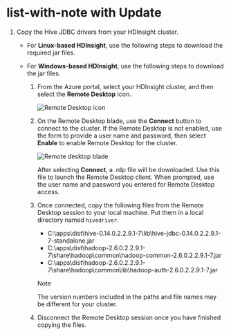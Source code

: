 # list-with-note with Update
    
1. Copy the Hive JDBC drivers from your HDInsight cluster.
   
    * For **Linux-based HDInsight**, use the following steps to download the required jar files.    
    * For **Windows-based HDInsight**, use the following steps to download the jar files.
     
        1. From the Azure portal, select your HDInsight cluster, and then select the **Remote Desktop** icon.
        
            ![Remote Desktop icon](./media/hdinsight-connect-hive-jdbc-driver/remotedesktopicon.png)

        2. On the Remote Desktop blade, use the **Connect** button to connect to the cluster. If the Remote Desktop is not enabled, use the form to provide a user name and password, then select **Enable** to enable Remote Desktop for the cluster.
        
            ![Remote desktop blade](./media/hdinsight-connect-hive-jdbc-driver/remotedesktopblade.png)
        
            After selecting **Connect**, a .rdp file will be downloaded. Use this file to launch the Remote Desktop client. When prompted, use the user name and password you entered for Remote Desktop access.

        3. Once connected, copy the following files from the Remote Desktop session to your local machine. Put them in a local directory named `hivedriver`.
        
            * C:\apps\dist\hive-0.14.0.2.2.9.1-7\lib\hive-jdbc-0.14.0.2.2.9.1-7-standalone.jar
            * C:\apps\dist\hadoop-2.6.0.2.2.9.1-7\share\hadoop\common\hadoop-common-2.6.0.2.2.9.1-7.jar
            * C:\apps\dist\hadoop-2.6.0.2.2.9.1-7\share\hadoop\common\lib\hadoop-auth-2.6.0.2.2.9.1-7.jar
          
          
            > [!NOTE]
            > The version numbers included in the paths and file names may be different for your cluster.


        4. Disconnect the Remote Desktop session once you have finished copying the files.
